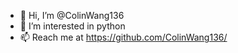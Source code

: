 - 👋 Hi, I’m @ColinWang136
- 👀 I’m interested in python
- 📫 Reach me at https://github.com/ColinWang136/
